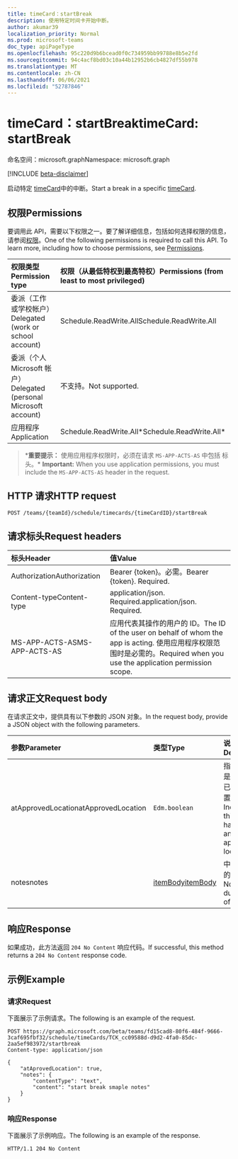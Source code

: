 ```yaml
---
title: timeCard：startBreak
description: 使用特定时间卡开始中断。
author: akumar39
localization_priority: Normal
ms.prod: microsoft-teams
doc_type: apiPageType
ms.openlocfilehash: 95c220d9b6bcead0f0c734959bb99788e8b5e2fd
ms.sourcegitcommit: 94c4acf8bd03c10a44b12952b6cb4827df55b978
ms.translationtype: MT
ms.contentlocale: zh-CN
ms.lasthandoff: 06/06/2021
ms.locfileid: "52787846"
---
```

# <a name="timecard-startbreak"></a><span data-ttu-id="4b4df-103">timeCard：startBreak</span><span class="sxs-lookup"><span data-stu-id="4b4df-103">timeCard: startBreak</span></span>

<span data-ttu-id="4b4df-104">命名空间：microsoft.graph</span><span class="sxs-lookup"><span data-stu-id="4b4df-104">Namespace: microsoft.graph</span></span>

[!INCLUDE [beta-disclaimer](../../includes/beta-disclaimer.md)]

<span data-ttu-id="4b4df-105">启动特定 [timeCard](../resources/timeCard.md)中的中断。</span><span class="sxs-lookup"><span data-stu-id="4b4df-105">Start a break in a specific [timeCard](../resources/timeCard.md).</span></span>

## <a name="permissions"></a><span data-ttu-id="4b4df-106">权限</span><span class="sxs-lookup"><span data-stu-id="4b4df-106">Permissions</span></span>

<span data-ttu-id="4b4df-p101">要调用此 API，需要以下权限之一。要了解详细信息，包括如何选择权限的信息，请参阅[权限](/graph/permissions-reference)。</span><span class="sxs-lookup"><span data-stu-id="4b4df-p101">One of the following permissions is required to call this API. To learn more, including how to choose permissions, see [Permissions](/graph/permissions-reference).</span></span>

|<span data-ttu-id="4b4df-109">权限类型</span><span class="sxs-lookup"><span data-stu-id="4b4df-109">Permission type</span></span>      | <span data-ttu-id="4b4df-110">权限（从最低特权到最高特权）</span><span class="sxs-lookup"><span data-stu-id="4b4df-110">Permissions (from least to most privileged)</span></span>              |
|:--------------------|:---------------------------------------------------------|
|<span data-ttu-id="4b4df-111">委派（工作或学校帐户）</span><span class="sxs-lookup"><span data-stu-id="4b4df-111">Delegated (work or school account)</span></span> | <span data-ttu-id="4b4df-112">Schedule.ReadWrite.All</span><span class="sxs-lookup"><span data-stu-id="4b4df-112">Schedule.ReadWrite.All</span></span>    |
|<span data-ttu-id="4b4df-113">委派（个人 Microsoft 帐户）</span><span class="sxs-lookup"><span data-stu-id="4b4df-113">Delegated (personal Microsoft account)</span></span> | <span data-ttu-id="4b4df-114">不支持。</span><span class="sxs-lookup"><span data-stu-id="4b4df-114">Not supported.</span></span>    |
|<span data-ttu-id="4b4df-115">应用程序</span><span class="sxs-lookup"><span data-stu-id="4b4df-115">Application</span></span> | <span data-ttu-id="4b4df-116">Schedule.ReadWrite.All\*</span><span class="sxs-lookup"><span data-stu-id="4b4df-116">Schedule.ReadWrite.All\*</span></span> |

><span data-ttu-id="4b4df-117">\***重要提示：** 使用应用程序权限时，必须在请求 `MS-APP-ACTS-AS` 中包括 标头。</span><span class="sxs-lookup"><span data-stu-id="4b4df-117">\* **Important:** When you use application permissions, you must include the `MS-APP-ACTS-AS` header in the request.</span></span>

## <a name="http-request"></a><span data-ttu-id="4b4df-118">HTTP 请求</span><span class="sxs-lookup"><span data-stu-id="4b4df-118">HTTP request</span></span>

<!-- { "blockType": "ignored" } -->

```http
POST /teams/{teamId}/schedule/timecards/{timeCardID}/startBreak
```

## <a name="request-headers"></a><span data-ttu-id="4b4df-119">请求标头</span><span class="sxs-lookup"><span data-stu-id="4b4df-119">Request headers</span></span>

| <span data-ttu-id="4b4df-120">标头</span><span class="sxs-lookup"><span data-stu-id="4b4df-120">Header</span></span>       | <span data-ttu-id="4b4df-121">值</span><span class="sxs-lookup"><span data-stu-id="4b4df-121">Value</span></span> |
|:---------------|:--------|
| <span data-ttu-id="4b4df-122">Authorization</span><span class="sxs-lookup"><span data-stu-id="4b4df-122">Authorization</span></span>  | <span data-ttu-id="4b4df-p102">Bearer {token}。必需。</span><span class="sxs-lookup"><span data-stu-id="4b4df-p102">Bearer {token}. Required.</span></span>  |
| <span data-ttu-id="4b4df-125">Content-type</span><span class="sxs-lookup"><span data-stu-id="4b4df-125">Content-type</span></span> | <span data-ttu-id="4b4df-p103">application/json. Required.</span><span class="sxs-lookup"><span data-stu-id="4b4df-p103">application/json. Required.</span></span>|
| <span data-ttu-id="4b4df-128">MS-APP-ACTS-AS</span><span class="sxs-lookup"><span data-stu-id="4b4df-128">MS-APP-ACTS-AS</span></span> | <span data-ttu-id="4b4df-129">应用代表其操作的用户的 ID。</span><span class="sxs-lookup"><span data-stu-id="4b4df-129">The ID of the user on behalf of whom the app is acting.</span></span> <span data-ttu-id="4b4df-130">使用应用程序权限范围时是必需的。</span><span class="sxs-lookup"><span data-stu-id="4b4df-130">Required when you use the application permission scope.</span></span> |

## <a name="request-body"></a><span data-ttu-id="4b4df-131">请求正文</span><span class="sxs-lookup"><span data-stu-id="4b4df-131">Request body</span></span>

<span data-ttu-id="4b4df-132">在请求正文中，提供具有以下参数的 JSON 对象。</span><span class="sxs-lookup"><span data-stu-id="4b4df-132">In the request body, provide a JSON object with the following parameters.</span></span>

| <span data-ttu-id="4b4df-133">参数</span><span class="sxs-lookup"><span data-stu-id="4b4df-133">Parameter</span></span>    | <span data-ttu-id="4b4df-134">类型</span><span class="sxs-lookup"><span data-stu-id="4b4df-134">Type</span></span>        | <span data-ttu-id="4b4df-135">说明</span><span class="sxs-lookup"><span data-stu-id="4b4df-135">Description</span></span> |
|:-------------|:------------|:------------|
|<span data-ttu-id="4b4df-136">atApprovedLocation</span><span class="sxs-lookup"><span data-stu-id="4b4df-136">atApprovedLocation</span></span>| `Edm.boolean ` | <span data-ttu-id="4b4df-137">指示此操作是否发生在已批准的位置。</span><span class="sxs-lookup"><span data-stu-id="4b4df-137">Indicate if this action happens at an approved location.</span></span>|
|<span data-ttu-id="4b4df-138">notes</span><span class="sxs-lookup"><span data-stu-id="4b4df-138">notes</span></span>| [<span data-ttu-id="4b4df-139">itemBody</span><span class="sxs-lookup"><span data-stu-id="4b4df-139">itemBody</span></span>](../resources/itembody.md)  |<span data-ttu-id="4b4df-140">中断开始时的注释。</span><span class="sxs-lookup"><span data-stu-id="4b4df-140">Notes during start of break.</span></span>|

## <a name="response"></a><span data-ttu-id="4b4df-141">响应</span><span class="sxs-lookup"><span data-stu-id="4b4df-141">Response</span></span>

<span data-ttu-id="4b4df-142">如果成功，此方法返回 `204 No Content` 响应代码。</span><span class="sxs-lookup"><span data-stu-id="4b4df-142">If successful, this method returns a `204 No Content` response code.</span></span>

## <a name="example"></a><span data-ttu-id="4b4df-143">示例</span><span class="sxs-lookup"><span data-stu-id="4b4df-143">Example</span></span>

### <a name="request"></a><span data-ttu-id="4b4df-144">请求</span><span class="sxs-lookup"><span data-stu-id="4b4df-144">Request</span></span>
<span data-ttu-id="4b4df-145">下面展示了示例请求。</span><span class="sxs-lookup"><span data-stu-id="4b4df-145">The following is an example of the request.</span></span> 

<!-- {
  "blockType": "request",
  "name": "timecard-startBreak"
}-->

```http
POST https://graph.microsoft.com/beta/teams/fd15cad8-80f6-484f-9666-3caf695fbf32/schedule/timeCards/TCK_cc09588d-d9d2-4fa0-85dc-2aa5ef983972/startbreak
Content-type: application/json

{
    "atAprovedLocation": true,
    "notes": {
        "contentType": "text",
        "content": "start break smaple notes"
    }
}
```

### <a name="response"></a><span data-ttu-id="4b4df-146">响应</span><span class="sxs-lookup"><span data-stu-id="4b4df-146">Response</span></span>

<span data-ttu-id="4b4df-147">下面展示了示例响应。</span><span class="sxs-lookup"><span data-stu-id="4b4df-147">The following is an example of the response.</span></span> 

<!-- {
  "blockType": "response",
  "truncated": true
} -->

```http
HTTP/1.1 204 No Content
```

<!-- uuid: 8fcb5dbc-d5aa-4681-8e31-b001d5168d79
2015-10-25 14:57:30 UTC -->
<!--
{
  "type": "#page.annotation",
  "description": "Start Break",
  "keywords": "",
  "section": "documentation",
  "tocPath": "",
  "suppressions": [
  ]
}
-->
